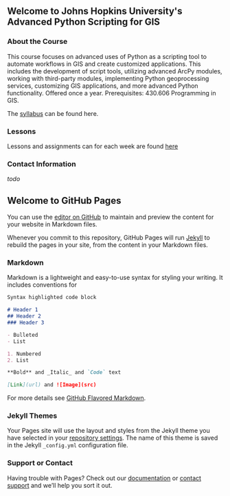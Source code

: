 ## Welcome to Johns Hopkins University's Advanced Python Scripting for GIS


### About the Course

This course focuses on advanced uses of Python as a scripting tool to automate workflows in GIS and create customized applications. This includes the development of script tools, utilizing advanced ArcPy modules, working with third-party modules, implementing Python geoprocessing services, customizing GIS applications, and more advanced Python functionality. Offered once a year. Prerequisites: 430.606 Programming in GIS.

The [syllabus](syllabus/syllabus.md) can be found here.

### Lessons

Lessons and assignments can for each week are found [here](lessons/lessons.md)

### Contact Information

*todo*


## Welcome to GitHub Pages

You can use the [editor on GitHub](https://github.com/achapkowski/AS.430.618/edit/gh-pages/index.md) to maintain and preview the content for your website in Markdown files.

Whenever you commit to this repository, GitHub Pages will run [Jekyll](https://jekyllrb.com/) to rebuild the pages in your site, from the content in your Markdown files.

### Markdown

Markdown is a lightweight and easy-to-use syntax for styling your writing. It includes conventions for

```markdown
Syntax highlighted code block

# Header 1
## Header 2
### Header 3

- Bulleted
- List

1. Numbered
2. List

**Bold** and _Italic_ and `Code` text

[Link](url) and ![Image](src)
```

For more details see [GitHub Flavored Markdown](https://guides.github.com/features/mastering-markdown/).

### Jekyll Themes

Your Pages site will use the layout and styles from the Jekyll theme you have selected in your [repository settings](https://github.com/achapkowski/AS.430.618/settings). The name of this theme is saved in the Jekyll `_config.yml` configuration file.

### Support or Contact

Having trouble with Pages? Check out our [documentation](https://docs.github.com/categories/github-pages-basics/) or [contact support](https://github.com/contact) and we’ll help you sort it out.
